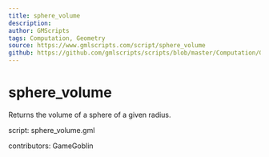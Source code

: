 ```yaml
---
title: sphere_volume
description: 
author: GMScripts
tags: Computation, Geometry
source: https://www.gmlscripts.com/script/sphere_volume
github: https://github.com/gmlscripts/scripts/blob/master/Computation/Geometry/sphere_volume.gml
---
```


sphere_volume
=============

Returns the volume of a sphere of a given radius.

script: sphere_volume.gml

contributors: GameGoblin